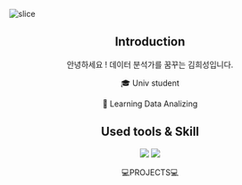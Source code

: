 ![slice](https://capsule-render.vercel.app/api?type=cylinder&color=auto&height=200&text=%20HESONGEYA🦊)



<div align=center>
 
## Introduction

안녕하세요 ! 데이터 분석가를 꿈꾸는 김희성입니다.

🎓 Univ student

 🌱 Learning Data Analizing

## Used tools & Skill 
<img src="https://img.shields.io/badge/Python-3776AB?style=flat&logo=Python&logoColor=white"/>
<img src="https://img.shields.io/badge/R-276DC3?style=flat&logo=R&logoColor=white"/>



 💻PROJECTS💻
 


</div>

